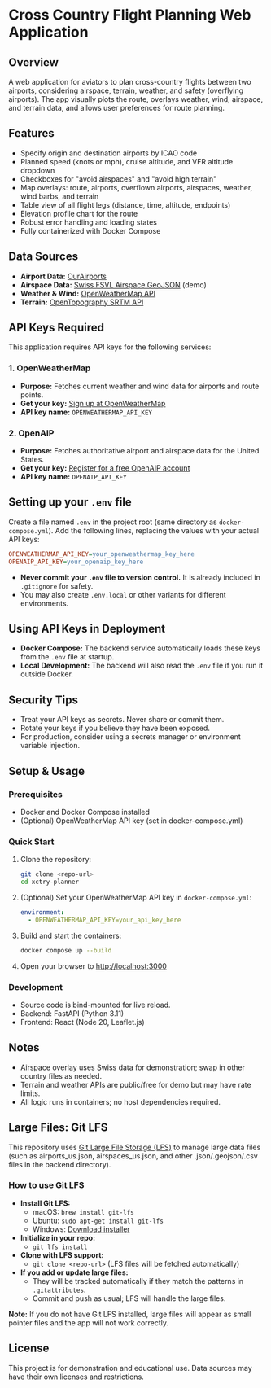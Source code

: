 # Cross Country Flight Planning Web Application

## Overview
A web application for aviators to plan cross-country flights between two airports, considering airspace, terrain, weather, and safety (overflying airports). The app visually plots the route, overlays weather, wind, airspace, and terrain data, and allows user preferences for route planning.

## Features
- Specify origin and destination airports by ICAO code
- Planned speed (knots or mph), cruise altitude, and VFR altitude dropdown
- Checkboxes for "avoid airspaces" and "avoid high terrain"
- Map overlays: route, airports, overflown airports, airspaces, weather, wind barbs, and terrain
- Table view of all flight legs (distance, time, altitude, endpoints)
- Elevation profile chart for the route
- Robust error handling and loading states
- Fully containerized with Docker Compose

## Data Sources
- **Airport Data:** [OurAirports](https://ourairports.com/data/airports.csv)
- **Airspace Data:** [Swiss FSVL Airspace GeoJSON](https://airspace.shv-fsvl.ch/api/beta/geojson/airspaces) (demo)
- **Weather & Wind:** [OpenWeatherMap API](https://openweathermap.org/api)
- **Terrain:** [OpenTopography SRTM API](https://portal.opentopography.org/)

## API Keys Required

This application requires API keys for the following services:

### 1. OpenWeatherMap
- **Purpose:** Fetches current weather and wind data for airports and route points.
- **Get your key:** [Sign up at OpenWeatherMap](https://home.openweathermap.org/users/sign_up)
- **API key name:** `OPENWEATHERMAP_API_KEY`

### 2. OpenAIP
- **Purpose:** Fetches authoritative airport and airspace data for the United States.
- **Get your key:** [Register for a free OpenAIP account](https://www.openaip.net/)
- **API key name:** `OPENAIP_API_KEY`

## Setting up your `.env` file

Create a file named `.env` in the project root (same directory as `docker-compose.yml`). Add the following lines, replacing the values with your actual API keys:

```ini
OPENWEATHERMAP_API_KEY=your_openweathermap_key_here
OPENAIP_API_KEY=your_openaip_key_here
```

- **Never commit your `.env` file to version control.** It is already included in `.gitignore` for safety.
- You may also create `.env.local` or other variants for different environments.

## Using API Keys in Deployment

- **Docker Compose:** The backend service automatically loads these keys from the `.env` file at startup.
- **Local Development:** The backend will also read the `.env` file if you run it outside Docker.

## Security Tips
- Treat your API keys as secrets. Never share or commit them.
- Rotate your keys if you believe they have been exposed.
- For production, consider using a secrets manager or environment variable injection.

## Setup & Usage

### Prerequisites
- Docker and Docker Compose installed
- (Optional) OpenWeatherMap API key (set in docker-compose.yml)

### Quick Start
1. Clone the repository:
   ```sh
   git clone <repo-url>
   cd xctry-planner
   ```
2. (Optional) Set your OpenWeatherMap API key in `docker-compose.yml`:
   ```yaml
   environment:
     - OPENWEATHERMAP_API_KEY=your_api_key_here
   ```
3. Build and start the containers:
   ```sh
   docker compose up --build
   ```
4. Open your browser to [http://localhost:3000](http://localhost:3000)

### Development
- Source code is bind-mounted for live reload.
- Backend: FastAPI (Python 3.11)
- Frontend: React (Node 20, Leaflet.js)

## Notes
- Airspace overlay uses Swiss data for demonstration; swap in other country files as needed.
- Terrain and weather APIs are public/free for demo but may have rate limits.
- All logic runs in containers; no host dependencies required.

## Large Files: Git LFS

This repository uses [Git Large File Storage (LFS)](https://git-lfs.github.com/) to manage large data files (such as airports_us.json, airspaces_us.json, and other .json/.geojson/.csv files in the backend directory).

### How to use Git LFS
- **Install Git LFS:**
  - macOS: `brew install git-lfs`
  - Ubuntu: `sudo apt-get install git-lfs`
  - Windows: [Download installer](https://git-lfs.github.com/)
- **Initialize in your repo:**
  - `git lfs install`
- **Clone with LFS support:**
  - `git clone <repo-url>` (LFS files will be fetched automatically)
- **If you add or update large files:**
  - They will be tracked automatically if they match the patterns in `.gitattributes`.
  - Commit and push as usual; LFS will handle the large files.

**Note:** If you do not have Git LFS installed, large files will appear as small pointer files and the app will not work correctly.

## License
This project is for demonstration and educational use. Data sources may have their own licenses and restrictions. 